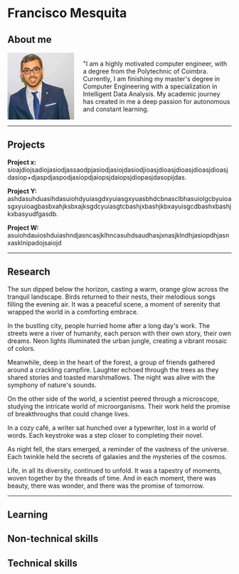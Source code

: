 # Francisco Mesquita

## About me

<div style="display: flex; align-items: center;">
    <img src="assets/ProfilePic.jpg" alt="Image" style="width: 150px; height: auto; margin-right: 20px;">
    <p>"I am a highly motivated computer engineer, with a degree from the Polytechnic of Coimbra. Currently, I am finishing my master's degree in Computer Engineering with a specialization in Intelligent Data Analysis. My academic journey has created in me a deep passion for autonomous and constant learning.</p>
</div>

---

## Projects

**Project x:** sioajdiojsadiojasiodjassaodpjasiodjasiojdasiodjioasjdioasjdioasjdioasjdioasjdasiop+djaspdjaspodjasiopdjaiopsjdaiopsjdiopasjdasopijdas.

**Project Y:** ashdasuhduasihdasuiohdyuiasgdxyuiasgxyuasbhdcbnasclbhasuiolgcbyuioasgxyuioagbasbxahjksbxajksgdcyuiasgtcbashjxbashjkbxayuisgcdbashxbashjkxbasyudfgasdb.

**Project W:** asuiohdauioshduiashndjasncasjklhncasuhdsaudhasjxnasjklndhjasiopdhjasnxasklnipadojsaiojd

---

## Research

The sun dipped below the horizon, casting a warm, orange glow across the tranquil landscape. Birds returned to their nests, their melodious songs filling the evening air. It was a peaceful scene, a moment of serenity that wrapped the world in a comforting embrace.

In the bustling city, people hurried home after a long day's work. The streets were a river of humanity, each person with their own story, their own dreams. Neon lights illuminated the urban jungle, creating a vibrant mosaic of colors.

Meanwhile, deep in the heart of the forest, a group of friends gathered around a crackling campfire. Laughter echoed through the trees as they shared stories and toasted marshmallows. The night was alive with the symphony of nature's sounds.

On the other side of the world, a scientist peered through a microscope, studying the intricate world of microorganisms. Their work held the promise of breakthroughs that could change lives.

In a cozy café, a writer sat hunched over a typewriter, lost in a world of words. Each keystroke was a step closer to completing their novel.

As night fell, the stars emerged, a reminder of the vastness of the universe. Each twinkle held the secrets of galaxies and the mysteries of the cosmos.

Life, in all its diversity, continued to unfold. It was a tapestry of moments, woven together by the threads of time. And in each moment, there was beauty, there was wonder, and there was the promise of tomorrow.

---

## Learning


## Non-technical skills


## Technical skills

